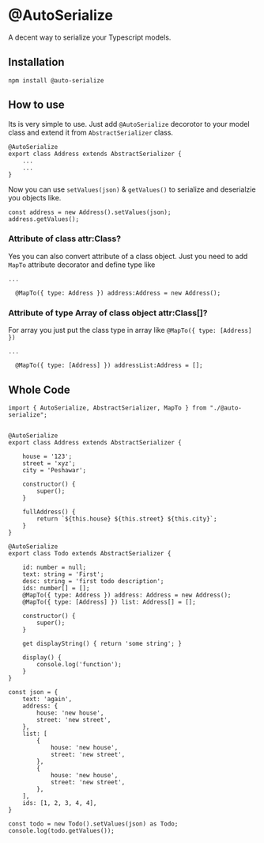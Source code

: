 # @AutoSerialize
A decent way to serialize your Typescript models.

## Installation
`npm install @auto-serialize`

## How to use
Its is very simple to use. Just add `@AutoSerialize` decorotor to your model class and extend it from `AbstractSerializer` class.

```
@AutoSerialize
export class Address extends AbstractSerializer {
    ...
    ...
}
```

Now you can use `setValues(json)` & `getValues()` to serialize and deserialzie you objects like.
```
const address = new Address().setValues(json);
address.getValues();
```


### Attribute of class attr:Class?
Yes you can also convert attribute of a class object. Just you need to add `MapTo` attribute decorator and define type like

```
...
 
  @MapTo({ type: Address }) address:Address = new Address();

```

### Attribute of type Array of class object attr:Class[]?
For array you just put the class type in array like `@MapTo({ type: [Address] })`

```
...
 
  @MapTo({ type: [Address] }) addressList:Address = [];

```


## Whole Code

```
import { AutoSerialize, AbstractSerializer, MapTo } from "./@auto-serialize";


@AutoSerialize
export class Address extends AbstractSerializer {

    house = '123';
    street = 'xyz';
    city = 'Peshawar';

    constructor() {
        super();
    }

    fullAddress() {
        return `${this.house} ${this.street} ${this.city}`;
    }
}
```




```
@AutoSerialize
export class Todo extends AbstractSerializer {

    id: number = null;
    text: string = 'First';
    desc: string = 'first todo description';
    ids: number[] = [];
    @MapTo({ type: Address }) address: Address = new Address();
    @MapTo({ type: [Address] }) list: Address[] = [];

    constructor() {
        super();
    }

    get displayString() { return 'some string'; }

    display() {
        console.log('function');
    }
}

const json = {
    text: 'again',
    address: {
        house: 'new house',
        street: 'new street',
    },
    list: [
        {
            house: 'new house',
            street: 'new street',
        },
        {
            house: 'new house',
            street: 'new street',
        },
    ],
    ids: [1, 2, 3, 4, 4],
}

const todo = new Todo().setValues(json) as Todo;
console.log(todo.getValues());
```